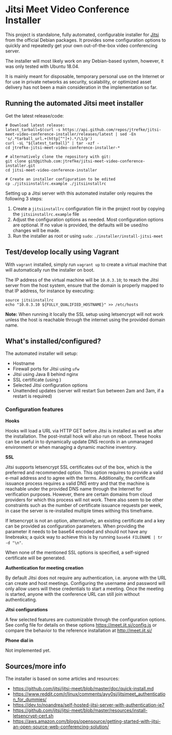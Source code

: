 # Jitsi Meet Video Conference Installer

This project is standalone, fully automated, configurable installer for 
[Jitsi](https://jitsi.org/) from the official Debian packages. 
It provides some configuration options to quickly and 
repeatedly get your own out-of-the-box video conferencing server.

The installer will most likely work on any Debian-based system, however, it was 
only tested with Ubuntu 18.04.

It is mainly meant for disposable, temporary personal use on the Internet or 
for use in private networks as security, scalability, or optimized asset delivery 
has not been a main consideration in the implementation so far.

## Running the automated Jitsi meet installer

Get the latest release/code:
```
# Download latest release:
latest_tarball=$(curl -s https://api.github.com/repos/jtrefke/jitsi-meet-video-conference-installer/releases/latest | sed -En 's/.*tarball_url.+(http[^"]+).*/\1/p')
curl -sL "${latest_tarball}" | tar -xzf -
cd jtrefke-jitsi-meet-video-conference-installer-*

# alternatively clone the repository with git:
git clone git@github.com:jtrefke/jitsi-meet-video-conference-installer.git
cd jitsi-meet-video-conference-installer

# Create an installer configuration to be edited
cp ./jitsiinstallrc.example ./jitsiinstallrc
```

Setting up a Jitsi server with this automated installer only requires the 
following 3 steps:

1. Create a `jitsiinstallrc` configuration file in the project root by copying 
the `jitsiinstallrc.example` file
1. Adjust the configuration options as needed.
Most configuration options are optional. If no value is provided, the defaults
will be used/no changes will be made.
1. Run the installer as root or using `sudo`: `./installer/install-jitsi-meet`


## Test/develop locally using Vagrant

With `vagrant` installed, simply run `vagrant up` to create a virtual machine
that will automatically run the installer on boot.

The IP address of the virtual machine will be `10.0.3.10`; to reach the Jitsi 
server from the host system, ensure that the domain is properly mapped to that 
IP address, for instance by executing:
```
source jitsiinstallrc
echo "10.0.3.10 ${FULLY_QUALIFIED_HOSTNAME}" >> /etc/hosts
```

**Note:** When running it locally the SSL setup using letsencrypt will not work 
unless the host is reachable through the internet using the provided domain name.

## What's installed/configured?

The automated installer will setup:

- Hostname
- Firewall ports for Jitsi using `ufw`
- Jitsi using Java 8 behind nginx
- SSL certificate (using )
- Selected Jitsi configuration options
- Unattended updates (server will restart Sun between 2am and 3am, if a restart is required)

### Configuration features

**Hooks**

Hooks will load a URL via HTTP GET before Jitsi is installed as well 
as after the installation. The post-install hook will also run on reboot.
These hooks can be useful in to dynamically update DNS records in an 
unmanaged environment or when managing a dynamic machine inventory.

**SSL**

Jitsi supports letsencrypt SSL certificates out of the box, which is the 
preferred and recommended option. This option requires to provide a valid
e-mail address and to agree with the terms.
Additionally, the certificate issuance process requires a valid DNS entry and 
that the machine is reachable under the provided DNS name through the Internet 
for verification purposes. However, there are certain domains from cloud
providers for which this process will not work.
There also seem to be other constraints such as the number of certificate 
issuance requests per week, in case the server is re-installed multiple times 
withing this timeframe.

If letsencrypt is not an option, alternatively, an existing certificate and a 
key can be provided as configuration parameters.
When providing the parameter it needs to be base64 encoded and should not have 
any linebreaks; a quick way to achieve this is by running `base64 FILENAME | tr -d "\n"`.

When none of the mentioned SSL options is specified, a self-signed certificate 
will be generated.

**Authentication for meeting creation**

By default Jitsi does not require any authentication, i.e. anyone with the 
URL can create and host meetings.
Configuring the username and password will only allow users will these credentials
to start a meeting.
Once the meeting is started, anyone with the conference URL can still join 
without authenticating.

**Jitsi configurations**

A few selected features are customizable through the configuration options.
See config file for details on these options https://meet.jit.si/config.js
or compare the behavior to the reference installation at http://meet.jit.si/

**Phone dial in**

Not implemented yet.

## Sources/more info

The installer is based on some articles and resources:
- https://github.com/jitsi/jitsi-meet/blob/master/doc/quick-install.md
- https://www.reddit.com/r/linux/comments/ayy0sj/jitsimeet_authentication_for_dummies/
- https://dev.to/noandrea/self-hosted-jitsi-server-with-authentication-ie7
- https://github.com/jitsi/jitsi-meet/blob/master/resources/install-letsencrypt-cert.sh
- https://aws.amazon.com/blogs/opensource/getting-started-with-jitsi-an-open-source-web-conferencing-solution/
